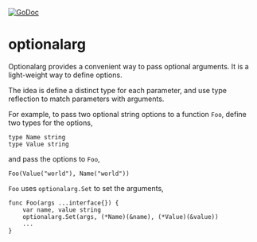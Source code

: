 [![GoDoc](https://godoc.org/github.com/zncoder/optionalarg?status.svg)](https://godoc.org/github.com/zncoder/optionalarg)

# optionalarg
Optionalarg provides a convenient way to pass optional arguments. It
is a light-weight way to define options.

The idea is define a distinct type for each parameter, and use type
reflection to match parameters with arguments.

For example, to pass two optional string options to a function `Foo`,
define two types for the options,
```
type Name string
type Value string
```
and pass the options to `Foo`,
```
Foo(Value("world"), Name("world"))
```
`Foo` uses `optionalarg.Set` to set the arguments,
```
func Foo(args ...interface{}) {
	var name, value string
	optionalarg.Set(args, (*Name)(&name), (*Value)(&value))
	...
}
```
